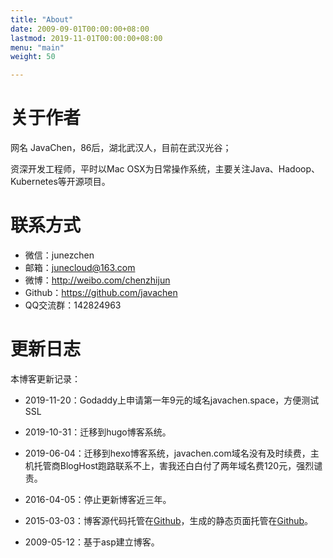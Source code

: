 ```yaml
---
title: "About"
date: 2009-09-01T00:00:00+08:00
lastmod: 2019-11-01T00:00:00+08:00
menu: "main"
weight: 50

---
```


# 关于作者

网名 JavaChen，86后，湖北武汉人，目前在武汉光谷；

资深开发工程师，平时以Mac OSX为日常操作系统，主要关注Java、Hadoop、Kubernetes等开源项目。

# 联系方式

- 微信：junezchen
- 邮箱：junecloud@163.com
- 微博：http://weibo.com/chenzhijun
- Github：https://github.com/javachen
- QQ交流群：142824963

# 更新日志

本博客更新记录：

- 2019-11-20：Godaddy上申请第一年9元的域名javachen.space，方便测试SSL

- 2019-10-31：迁移到hugo博客系统。

- 2019-06-04：迁移到hexo博客系统，javachen.com域名没有及时续费，主机托管商BlogHost跑路联系不上，害我还白白付了两年域名费120元，强烈谴责。
- 2016-04-05：停止更新博客近三年。
- 2015-03-03：博客源代码托管在[Github](https://github.com/javachen/javachen-blog-theme)，生成的静态页面托管在[Github](https://github.com/javachen/javachen.github.io)。
- 2009-05-12：基于asp建立博客。